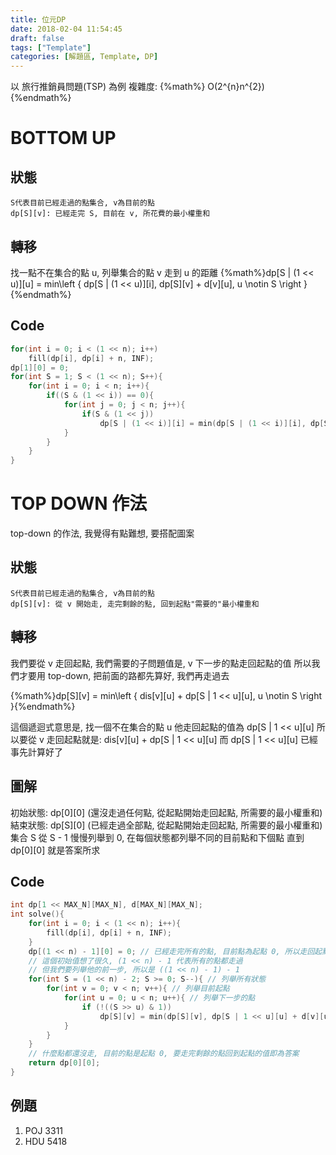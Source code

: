 ```yaml
---
title: 位元DP
date: 2018-02-04 11:54:45
draft: false
tags: ["Template"]
categories: [解題區, Template, DP]
---
```

以 旅行推銷員問題(TSP) 為例
複雜度: {%math%} O(2^{n}n^{2}) {%endmath%}

# BOTTOM UP

## 狀態
```
S代表目前已經走過的點集合, v為目前的點
dp[S][v]: 已經走完 S, 目前在 v, 所花費的最小權重和
```
## 轉移
找一點不在集合的點 u, 列舉集合的點 v 走到 u 的距離
{%math%}dp[S | (1 << u)][u] = min\left \{  dp[S | (1 << u)][i], dp[S][v] + d[v][u], u \notin S \right \}{%endmath%}

## Code
```cpp
for(int i = 0; i < (1 << n); i++)
    fill(dp[i], dp[i] + n, INF);
dp[1][0] = 0;
for(int S = 1; S < (1 << n); S++){
    for(int i = 0; i < n; i++){
        if((S & (1 << i)) == 0){
            for(int j = 0; j < n; j++){
                if(S & (1 << j))
                    dp[S | (1 << i)][i] = min(dp[S | (1 << i)][i], dp[S][j] + d[j][i]);
            }
        }
    }
}
```

# TOP DOWN 作法
top-down 的作法, 我覺得有點難想, 要搭配圖案

## 狀態
```
S代表目前已經走過的點集合, v為目前的點
dp[S][v]: 從 v 開始走, 走完剩餘的點, 回到起點"需要的"最小權重和
```

## 轉移
我們要從 v 走回起點, 我們需要的子問題值是, v 下一步的點走回起點的值
所以我們才要用 top-down, 把前面的路都先算好, 我們再走過去

{%math%}dp[S][v] = min\left \{  dis[v][u] + dp[S | 1 << u][u], u \notin S \right \}{%endmath%}

這個遞迴式意思是, 找一個不在集合的點 u
他走回起點的值為  dp[S | 1 << u][u]
所以要從 v 走回起點就是: dis[v][u] + dp[S | 1 << u][u]
而 dp[S | 1 << u][u] 已經事先計算好了

## 圖解
初始狀態: dp[0][0] (還沒走過任何點, 從起點開始走回起點, 所需要的最小權重和)
結束狀態: dp[S][0] (已經走過全部點, 從起點開始走回起點, 所需要的最小權重和)
集合 S 從 S - 1 慢慢列舉到 0, 在每個狀態都列舉不同的目前點和下個點
直到 dp[0][0] 就是答案所求

## Code
```cpp
int dp[1 << MAX_N][MAX_N], d[MAX_N][MAX_N];
int solve(){
    for(int i = 0; i < (1 << n); i++){
        fill(dp[i], dp[i] + n, INF);
    }
    dp[(1 << n) - 1][0] = 0; // 已經走完所有的點, 目前點為起點 0, 所以走回起點需要的值為 0
    // 這個初始值想了很久, (1 << n) - 1 代表所有的點都走過
    // 但我們要列舉他的前一步, 所以是 ((1 << n) - 1) - 1
    for(int S = (1 << n) - 2; S >= 0; S--){ // 列舉所有狀態
        for(int v = 0; v < n; v++){ // 列舉目前起點
            for(int u = 0; u < n; u++){ // 列舉下一步的點
                if (!((S >> u) & 1))
                    dp[S][v] = min(dp[S][v], dp[S | 1 << u][u] + d[v][u]);
            }
        }
    }
    // 什麼點都還沒走, 目前的點是起點 0, 要走完剩餘的點回到起點的值即為答案
    return dp[0][0];
}
```

## 例題
1. POJ 3311
2. HDU 5418
